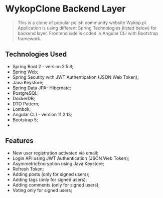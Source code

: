 # WykopClone Backend Layer

> This is a clone of popular polish community website Wykop.pl. Application is using different Spring Technologies (listed below) for backend layer. Frontend side 
is coded in Angular CLI with Bootstrap framework.

## Technologies Used
- Spring Boot 2 - version 2.5.3;
- Spring Web;
- Spring Secutity with JWT Authentication (JSON Web Token);
- Java Keystore;
- Spring Data JPA- Hibernate;
- PostgreSQL;
- DockerDB;
- DTO Pattern;
- Lombok;
- Angular CLI - version 11.2.13;
- Bootstrap 5;
-

## Features
- New user registration activated via email;
- Login API using JWT Authentication (JSON Web Token);
- AsymmetricEncryption using Java Keystore;
- Refresh Token;
- Adding posts (only for signed users);
- Adding tags (only for signed users);
- Adding comments (only for signed users);
- Voting only for signed users;
